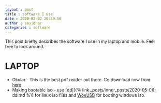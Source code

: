 ```yaml
---
layout : post
title : software I use
date : 2020-02-02 20:50:50
author : sasidhar
categories : software
---
```

This post briefly describes the software I use in my laptop and mobile. Feel free to look around.

# LAPTOP

* Okular - This is the best pdf reader out there. Go download now from [here](https://okular.kde.org/)
* Making bootable iso - use [dd]({% link _posts/inner_posts/2020-05-06-dd.md %}) for linux iso files and [WoeUSB](https://github.com/slacka/WoeUSB) for booting windows iso.
